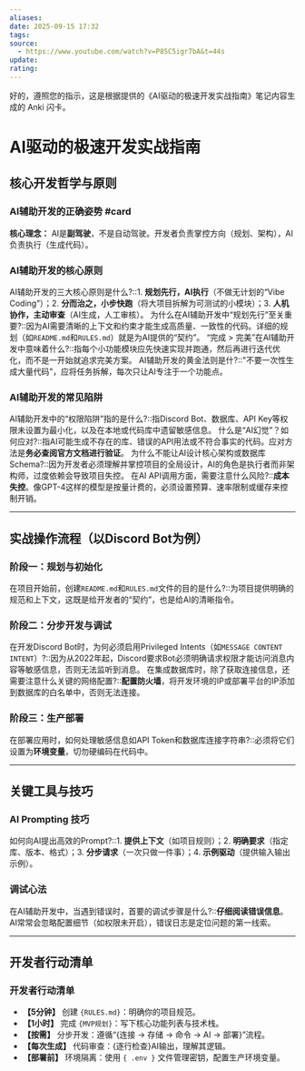 ```yaml
---
aliases:
date: 2025-09-15 17:32
tags:
source:
  - https://www.youtube.com/watch?v=P85C5igr7bA&t=44s
update:
rating:
---
```

好的，遵照您的指示，这是根据提供的《AI驱动的极速开发实战指南》笔记内容生成的 Anki 闪卡。

# AI驱动的极速开发实战指南

## 核心开发哲学与原则

### AI辅助开发的正确姿势 #card
**核心理念：** AI是**副驾驶**，不是自动驾驶。开发者负责掌控方向（规划、架构），AI负责执行（生成代码）。

### AI辅助开发的核心原则
AI辅助开发的三大核心原则是什么?::1. **规划先行，AI执行**（不做无计划的“Vibe Coding”）；2. **分而治之，小步快跑**（将大项目拆解为可测试的小模块）；3. **人机协作，主动审查**（AI生成，人工审核）。
为什么在AI辅助开发中“规划先行”至关重要?::因为AI需要清晰的上下文和约束才能生成高质量、一致性的代码。详细的规划（如`README.md`和`RULES.md`）就是为AI提供的“契约”。
“完成 > 完美”在AI辅助开发中意味着什么?::指每个小功能模块应先快速实现并跑通，然后再进行迭代优化，而不是一开始就追求完美方案。
AI辅助开发的黄金法则是什?::"不要一次性生成大量代码"，应将任务拆解，每次只让AI专注于一个功能点。

### AI辅助开发的常见陷阱
AI辅助开发中的“权限陷阱”指的是什么?::指Discord Bot、数据库、API Key等权限未设置为最小化，以及在本地或代码库中遗留敏感信息。
什么是“AI幻觉”？如何应对?::指AI可能生成不存在的库、错误的API用法或不符合事实的代码。应对方法是**务必查阅官方文档进行验证**。
为什么不能让AI设计核心架构或数据库Schema?::因为开发者必须理解并掌控项目的全局设计，AI的角色是执行者而非架构师，过度依赖会导致项目失控。
在AI API调用方面，需要注意什么风险?::**成本失控**。像GPT-4这样的模型是按量计费的，必须设置预算、速率限制或缓存来控制开销。

---

## 实战操作流程（以Discord Bot为例）

### 阶段一：规划与初始化
在项目开始前，创建`README.md`和`RULES.md`文件的目的是什么?::为项目提供明确的规范和上下文，这既是给开发者的“契约”，也是给AI的清晰指令。

### 阶段二：分步开发与调试
在开发Discord Bot时，为何必须启用Privileged Intents（如`MESSAGE CONTENT INTENT`）?::因为从2022年起，Discord要求Bot必须明确请求权限才能访问消息内容等敏感信息，否则无法监听到消息。
在集成数据库时，除了获取连接信息，还需要注意什么关键的网络配置?::**配置防火墙**，将开发环境的IP或部署平台的IP添加到数据库的白名单中，否则无法连接。

### 阶段三：生产部署
在部署应用时，如何处理敏感信息如API Token和数据库连接字符串?::必须将它们设置为**环境变量**，切勿硬编码在代码中。

---

## 关键工具与技巧

### AI Prompting 技巧
如何向AI提出高效的Prompt?::1. **提供上下文**（如项目规则）；2. **明确要求**（指定库、版本、格式）；3. **分步请求**（一次只做一件事）；4. **示例驱动**（提供输入输出示例）。

### 调试心法
在AI辅助开发中，当遇到错误时，首要的调试步骤是什么?::**仔细阅读错误信息**。AI常常会忽略配置细节（如权限未开启），错误日志是定位问题的第一线索。

---

## 开发者行动清单

### 开发者行动清单
- **【5分钟】** 创建 `{RULES.md}`：明确你的项目规范。
- **【1小时】** 完成 `{MVP规划}`：写下核心功能列表与技术栈。
- **【按需】** 分步开发：遵循“{连接 → 存储 → 命令 → AI → 部署}”流程。
- **【每次生成】** 代码审查：{逐行检查}AI输出，理解其逻辑。
- **【部署前】** 环境隔离：使用 `{ .env }` 文件管理密钥，配置生产环境变量。